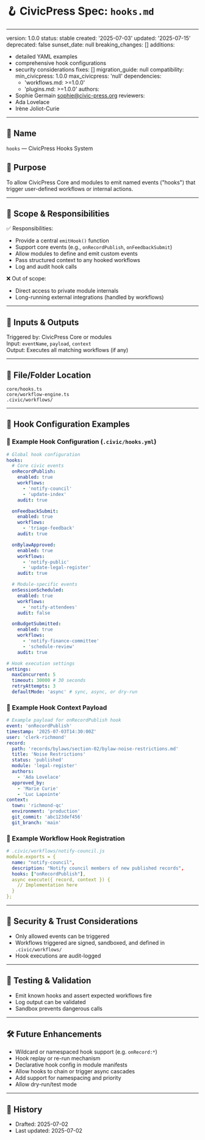 # 🪝 CivicPress Spec: `hooks.md`

---
version: 1.0.0
status: stable
created: '2025-07-03'
updated: '2025-07-15'
deprecated: false
sunset_date: null
breaking_changes: []
additions:

- detailed YAML examples
- comprehensive hook configurations
- security considerations
fixes: []
migration_guide: null
compatibility:
  min_civicpress: 1.0.0
  max_civicpress: 'null'
  dependencies:
  - 'workflows.md: >=1.0.0'
  - 'plugins.md: >=1.0.0'
authors:
- Sophie Germain <sophie@civic-press.org>
reviewers:
- Ada Lovelace
- Irène Joliot-Curie

---

## 📛 Name

`hooks` — CivicPress Hooks System

## 🎯 Purpose

To allow CivicPress Core and modules to emit named events ("hooks") that trigger
user-defined workflows or internal actions.

---

## 🧩 Scope & Responsibilities

✅ Responsibilities:

- Provide a central `emitHook()` function
- Support core events (e.g., `onRecordPublish`, `onFeedbackSubmit`)
- Allow modules to define and emit custom events
- Pass structured context to any hooked workflows
- Log and audit hook calls

❌ Out of scope:

- Direct access to private module internals
- Long-running external integrations (handled by workflows)

---

## 🔗 Inputs & Outputs

Triggered by: CivicPress Core or modules  
Input: `eventName`, `payload`, `context`  
Output: Executes all matching workflows (if any)

---

## 📂 File/Folder Location

```
core/hooks.ts
core/workflow-engine.ts
.civic/workflows/
```

---

## 🧠 Hook Configuration Examples

### 📄 Example Hook Configuration (`.civic/hooks.yml`)

```yaml
# Global hook configuration
hooks:
  # Core civic events
  onRecordPublish:
    enabled: true
    workflows:
      - 'notify-council'
      - 'update-index'
    audit: true

  onFeedbackSubmit:
    enabled: true
    workflows:
      - 'triage-feedback'
    audit: true

  onBylawApproved:
    enabled: true
    workflows:
      - 'notify-public'
      - 'update-legal-register'
    audit: true

  # Module-specific events
  onSessionScheduled:
    enabled: true
    workflows:
      - 'notify-attendees'
    audit: false

  onBudgetSubmitted:
    enabled: true
    workflows:
      - 'notify-finance-committee'
      - 'schedule-review'
    audit: true

# Hook execution settings
settings:
  maxConcurrent: 5
  timeout: 30000 # 30 seconds
  retryAttempts: 3
  defaultMode: 'async' # sync, async, or dry-run
```

### 📄 Example Hook Context Payload

```yaml
# Example payload for onRecordPublish hook
event: 'onRecordPublish'
timestamp: '2025-07-03T14:30:00Z'
user: 'clerk-richmond'
record:
  path: 'records/bylaws/section-02/bylaw-noise-restrictions.md'
  title: 'Noise Restrictions'
  status: 'published'
  module: 'legal-register'
  authors:
    - 'Ada Lovelace'
  approved_by:
    - 'Marie Curie'
    - 'Luc Lapointe'
context:
  town: 'richmond-qc'
  environment: 'production'
  git_commit: 'abc123def456'
  git_branch: 'main'
```

### 📄 Example Workflow Hook Registration

```yaml
# .civic/workflows/notify-council.js
module.exports = {
  name: "notify-council",
  description: "Notify council members of new published records",
  hooks: ["onRecordPublish"],
  async execute({ record, context }) {
    // Implementation here
  }
};
```

---

## 🔐 Security & Trust Considerations

- Only allowed events can be triggered
- Workflows triggered are signed, sandboxed, and defined in `.civic/workflows/`
- Hook executions are audit-logged

---

## 🧪 Testing & Validation

- Emit known hooks and assert expected workflows fire
- Log output can be validated
- Sandbox prevents dangerous calls

---

## 🛠️ Future Enhancements

- Wildcard or namespaced hook support (e.g. `onRecord:*`)
- Hook replay or re-run mechanism
- Declarative hook config in module manifests
- Allow hooks to chain or trigger async cascades
- Add support for namespacing and priority
- Allow dry-run/test mode

---

## 📅 History

- Drafted: 2025-07-02
- Last updated: 2025-07-02
